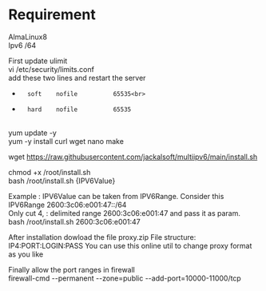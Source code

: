 # Requirement

AlmaLinux8<br>
Ipv6 /64

First update ulimit<br>
vi /etc/security/limits.conf<br>
add these two lines and restart the server
*       soft    nofile          65535<br>
*       hard    nofile          65535


<br>
yum update -y<br>
yum -y install curl wget nano make<br>

wget https://raw.githubusercontent.com/jackalsoft/multiipv6/main/install.sh

chmod +x /root/install.sh<br>
bash /root/install.sh {IPV6Value}

Example :
IPV6Value can be taken from IPV6Range.
Consider this IPV6Range 2600:3c06:e001:47::/64<br>
Only cut 4, : delimited range 2600:3c06:e001:47 and pass it as param. <br>
bash /root/install.sh 2600:3c06:e001:47<br>

After installation dowload the file proxy.zip
File structure: IP4:PORT:LOGIN:PASS
You can use this online util to change proxy format as you like


Finally allow the port ranges in firewall<br>
firewall-cmd --permanent --zone=public --add-port=10000-11000/tcp
